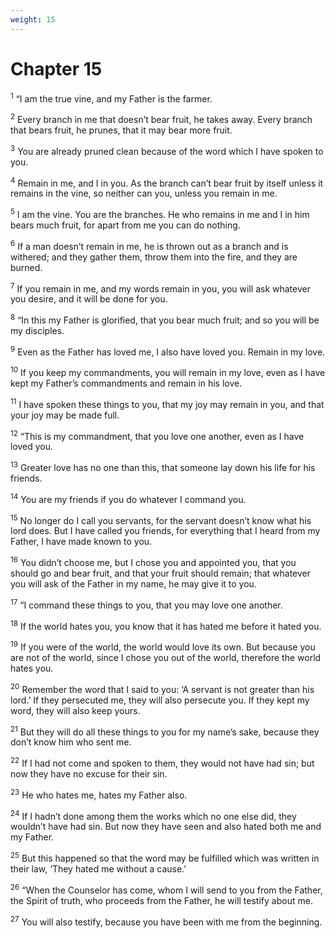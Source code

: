 ```yaml
---
weight: 15
---
```


# Chapter 15

<sup>1</sup> “I am the true vine, and my Father is the farmer. 

<sup>2</sup> Every branch in me that doesn’t bear fruit, he takes away. Every branch that bears fruit, he prunes, that it may bear more fruit. 

<sup>3</sup> You are already pruned clean because of the word which I have spoken to you. 

<sup>4</sup> Remain in me, and I in you. As the branch can’t bear fruit by itself unless it remains in the vine, so neither can you, unless you remain in me. 

<sup>5</sup> I am the vine. You are the branches. He who remains in me and I in him bears much fruit, for apart from me you can do nothing. 

<sup>6</sup> If a man doesn’t remain in me, he is thrown out as a branch and is withered; and they gather them, throw them into the fire, and they are burned. 

<sup>7</sup> If you remain in me, and my words remain in you, you will ask whatever you desire, and it will be done for you. 

<sup>8</sup> “In this my Father is glorified, that you bear much fruit; and so you will be my disciples. 

<sup>9</sup> Even as the Father has loved me, I also have loved you. Remain in my love. 

<sup>10</sup> If you keep my commandments, you will remain in my love, even as I have kept my Father’s commandments and remain in his love. 

<sup>11</sup> I have spoken these things to you, that my joy may remain in you, and that your joy may be made full. 

<sup>12</sup> “This is my commandment, that you love one another, even as I have loved you. 

<sup>13</sup> Greater love has no one than this, that someone lay down his life for his friends. 

<sup>14</sup> You are my friends if you do whatever I command you. 

<sup>15</sup> No longer do I call you servants, for the servant doesn’t know what his lord does. But I have called you friends, for everything that I heard from my Father, I have made known to you. 

<sup>16</sup> You didn’t choose me, but I chose you and appointed you, that you should go and bear fruit, and that your fruit should remain; that whatever you will ask of the Father in my name, he may give it to you. 

<sup>17</sup> “I command these things to you, that you may love one another. 

<sup>18</sup> If the world hates you, you know that it has hated me before it hated you. 

<sup>19</sup> If you were of the world, the world would love its own. But because you are not of the world, since I chose you out of the world, therefore the world hates you. 

<sup>20</sup> Remember the word that I said to you: ‘A servant is not greater than his lord.’ If they persecuted me, they will also persecute you. If they kept my word, they will also keep yours. 

<sup>21</sup> But they will do all these things to you for my name’s sake, because they don’t know him who sent me. 

<sup>22</sup> If I had not come and spoken to them, they would not have had sin; but now they have no excuse for their sin. 

<sup>23</sup> He who hates me, hates my Father also. 

<sup>24</sup> If I hadn’t done among them the works which no one else did, they wouldn’t have had sin. But now they have seen and also hated both me and my Father. 

<sup>25</sup> But this happened so that the word may be fulfilled which was written in their law, ‘They hated me without a cause.’ 

<sup>26</sup> “When the Counselor has come, whom I will send to you from the Father, the Spirit of truth, who proceeds from the Father, he will testify about me. 

<sup>27</sup> You will also testify, because you have been with me from the beginning. 



